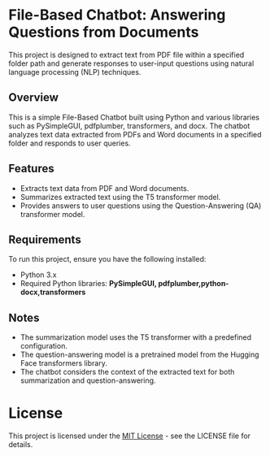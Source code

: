 # File-Based Chatbot: Answering Questions from Documents
 This project is designed to extract text from  PDF file within a specified folder path and generate responses to user-input questions using natural language processing (NLP) techniques.

## Overview
<p>This is a simple File-Based Chatbot built using Python and various libraries such as PySimpleGUI, pdfplumber, transformers, and docx. The chatbot analyzes text data extracted from PDFs and Word documents in a specified folder and responds to user queries.</p>

## Features
- Extracts text data from PDF and Word documents.
- Summarizes extracted text using the T5 transformer model.
- Provides answers to user questions using the Question-Answering (QA) transformer model.

## Requirements
To run this project, ensure you have the following installed:

- Python 3.x
- Required Python libraries: <b>PySimpleGUI, pdfplumber,python-docx,transformers </b>

## Notes
- The summarization model uses the T5 transformer with a predefined configuration.
- The question-answering model is a pretrained model from the Hugging Face transformers library.
- The chatbot considers the context of the extracted text for both summarization and question-answering.

# License
This project is licensed under the [MIT License](https://opensource.org/license/mit/) - see the LICENSE file for details.